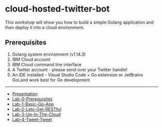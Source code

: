 # cloud-hosted-twitter-bot

This workshop will show you how to build a simple Golang application and then deploy it into a cloud environment.

## Prerequisites

1. Golang system environment (v1.14.3)
2. IBM Cloud account
3. IBM Cloud command line interface
4. A Twitter account - please send over your Twitter handle!
5. An IDE installed - Visual Studio Code + Go extension or JetBrains GoLand work best for Go development

---

- [Presentation]
- [Lab-0-Prerequisites]
- [Lab-1-Basic-Go-App]
- [Lab-2-Lets-Get-RESTful]
- [Lab-3-Up-In-The-Cloud]
- [Lab-4-Tweet-Tweet]

[Presentation]: ./Presentation/Intro_to_Golang.pdf
[Lab-0-Prerequisites]: ./Labs/lab-0.md
[Lab-1-Basic-Go-App]: ./Labs/lab-1.md
[Lab-2-Lets-Get-RESTful]: ./Labs/lab-2.md
[Lab-3-Up-In-The-Cloud]: ./Labs/lab-3.md
[Lab-4-Tweet-Tweet]: ./Labs/lab-4.md
